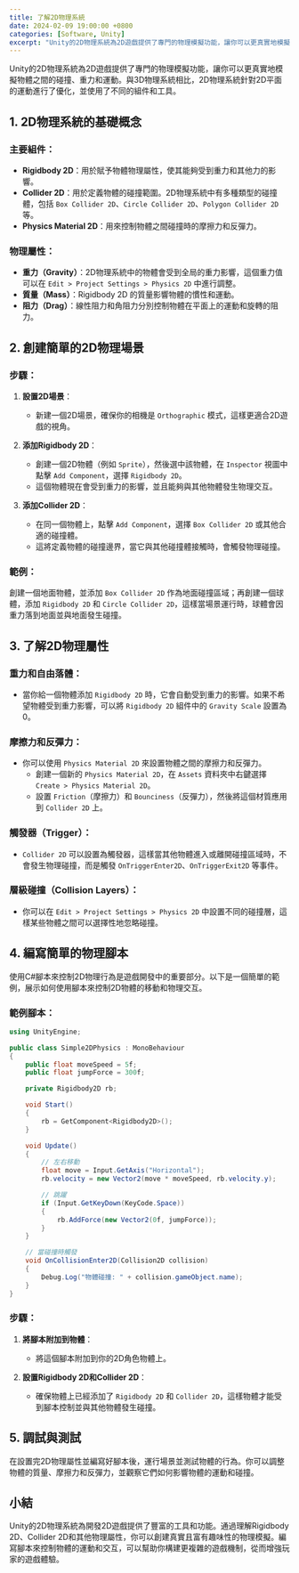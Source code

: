 ```yaml
---
title: 了解2D物理系統
date: 2024-02-09 19:00:00 +0800
categories: [Software, Unity]
excerpt: "Unity的2D物理系統為2D遊戲提供了專門的物理模擬功能，讓你可以更真實地模擬物體之間的碰撞、重力和運動"
---
```


Unity的2D物理系統為2D遊戲提供了專門的物理模擬功能，讓你可以更真實地模擬物體之間的碰撞、重力和運動。與3D物理系統相比，2D物理系統針對2D平面的運動進行了優化，並使用了不同的組件和工具。

## **1. 2D物理系統的基礎概念**

### **主要組件**：
- **Rigidbody 2D**：用於賦予物體物理屬性，使其能夠受到重力和其他力的影響。
- **Collider 2D**：用於定義物體的碰撞範圍。2D物理系統中有多種類型的碰撞體，包括 `Box Collider 2D`、`Circle Collider 2D`、`Polygon Collider 2D` 等。
- **Physics Material 2D**：用來控制物體之間碰撞時的摩擦力和反彈力。

### **物理屬性**：
- **重力（Gravity）**：2D物理系統中的物體會受到全局的重力影響，這個重力值可以在 `Edit > Project Settings > Physics 2D` 中進行調整。
- **質量（Mass）**：Rigidbody 2D 的質量影響物體的慣性和運動。
- **阻力（Drag）**：線性阻力和角阻力分別控制物體在平面上的運動和旋轉的阻力。

## **2. 創建簡單的2D物理場景**

### **步驟**：
1. **設置2D場景**：
   - 新建一個2D場景，確保你的相機是 `Orthographic` 模式，這樣更適合2D遊戲的視角。

2. **添加Rigidbody 2D**：
   - 創建一個2D物體（例如 `Sprite`），然後選中該物體，在 `Inspector` 視圖中點擊 `Add Component`，選擇 `Rigidbody 2D`。
   - 這個物體現在會受到重力的影響，並且能夠與其他物體發生物理交互。

3. **添加Collider 2D**：
   - 在同一個物體上，點擊 `Add Component`，選擇 `Box Collider 2D` 或其他合適的碰撞體。
   - 這將定義物體的碰撞邊界，當它與其他碰撞體接觸時，會觸發物理碰撞。

### **範例**：
創建一個地面物體，並添加 `Box Collider 2D` 作為地面碰撞區域；再創建一個球體，添加 `Rigidbody 2D` 和 `Circle Collider 2D`，這樣當場景運行時，球體會因重力落到地面並與地面發生碰撞。

## **3. 了解2D物理屬性**

### **重力和自由落體**：
- 當你給一個物體添加 `Rigidbody 2D` 時，它會自動受到重力的影響。如果不希望物體受到重力影響，可以將 `Rigidbody 2D` 組件中的 `Gravity Scale` 設置為0。

### **摩擦力和反彈力**：
- 你可以使用 `Physics Material 2D` 來設置物體之間的摩擦力和反彈力。
  - 創建一個新的 `Physics Material 2D`，在 `Assets` 資料夾中右鍵選擇 `Create > Physics Material 2D`。
  - 設置 `Friction`（摩擦力）和 `Bounciness`（反彈力），然後將這個材質應用到 `Collider 2D` 上。

### **觸發器（Trigger）**：
- `Collider 2D` 可以設置為觸發器，這樣當其他物體進入或離開碰撞區域時，不會發生物理碰撞，而是觸發 `OnTriggerEnter2D`、`OnTriggerExit2D` 等事件。

### **層級碰撞（Collision Layers）**：
- 你可以在 `Edit > Project Settings > Physics 2D` 中設置不同的碰撞層，這樣某些物體之間可以選擇性地忽略碰撞。

## **4. 編寫簡單的物理腳本**

使用C#腳本來控制2D物理行為是遊戲開發中的重要部分。以下是一個簡單的範例，展示如何使用腳本來控制2D物體的移動和物理交互。

### **範例腳本**：
```csharp
using UnityEngine;

public class Simple2DPhysics : MonoBehaviour
{
    public float moveSpeed = 5f;
    public float jumpForce = 300f;

    private Rigidbody2D rb;

    void Start()
    {
        rb = GetComponent<Rigidbody2D>();
    }

    void Update()
    {
        // 左右移動
        float move = Input.GetAxis("Horizontal");
        rb.velocity = new Vector2(move * moveSpeed, rb.velocity.y);

        // 跳躍
        if (Input.GetKeyDown(KeyCode.Space))
        {
            rb.AddForce(new Vector2(0f, jumpForce));
        }
    }

    // 當碰撞時觸發
    void OnCollisionEnter2D(Collision2D collision)
    {
        Debug.Log("物體碰撞: " + collision.gameObject.name);
    }
}
```

### **步驟**：
1. **將腳本附加到物體**：
   - 將這個腳本附加到你的2D角色物體上。

2. **設置Rigidbody 2D和Collider 2D**：
   - 確保物體上已經添加了 `Rigidbody 2D` 和 `Collider 2D`，這樣物體才能受到腳本控制並與其他物體發生碰撞。

## **5. 調試與測試**

在設置完2D物理屬性並編寫好腳本後，運行場景並測試物體的行為。你可以調整物體的質量、摩擦力和反彈力，並觀察它們如何影響物體的運動和碰撞。

## **小結**

Unity的2D物理系統為開發2D遊戲提供了豐富的工具和功能。通過理解Rigidbody 2D、Collider 2D和其他物理屬性，你可以創建真實且富有趣味性的物理模擬。編寫腳本來控制物體的運動和交互，可以幫助你構建更複雜的遊戲機制，從而增強玩家的遊戲體驗。
